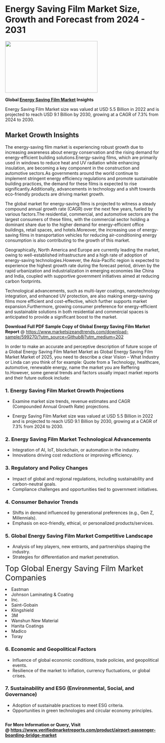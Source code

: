 <H1>Energy Saving Film Market Size, Growth and Forecast from 2024 - 2031</H1><img class="aligncenter size-medium wp-image-584254" src="https://thirdeyenews.in/wp-content/uploads/2024/09/Global-Market-Research-300x168.jpeg" alt="" width="300" height="168" /><p><strong>Global&nbsp;<a href="https://www.marketsizeandtrends.com/download-sample/599270/?utm_source=Github8j?utm_medium=202">Energy Saving Film Market</a> Insights</strong></p><p>Energy Saving Film Market size was valued at USD 5.5 Billion in 2022 and is projected to reach USD 9.1 Billion by 2030, growing at a CAGR of 7.3% from 2024 to 2030.</p><p><h2>Market Growth Insights</h2> <p>The energy-saving film market is experiencing robust growth due to increasing awareness about energy conservation and the rising demand for energy-efficient building solutions.Energy-saving films, which are primarily used in windows to reduce heat and UV radiation while enhancing insulation, are becoming a key component in the construction and automotive sectors.As governments around the world continue to implement stringent energy efficiency regulations and promote sustainable building practices, the demand for these films is expected to rise significantly.Additionally, advancements in technology and a shift towards eco-friendly products are driving market growth.</p> <p>The global market for energy-saving films is projected to witness a steady compound annual growth rate (CAGR) over the next few years, fueled by various factors.The residential, commercial, and automotive sectors are the largest consumers of these films, with the commercial sector holding a dominant share due to the higher demand for energy-efficient office buildings, retail spaces, and hotels.Moreover, the increasing use of energy-saving films in transportation vehicles for reducing air-conditioning energy consumption is also contributing to the growth of this market.</p> <p>Geographically, North America and Europe are currently leading the market, owing to well-established infrastructure and a high rate of adoption of energy-saving technologies.However, the Asia-Pacific region is expected to experience the highest growth rate during the forecast period, driven by the rapid urbanization and industrialization in emerging economies like China and India, coupled with supportive government initiatives aimed at reducing carbon footprints.</p> <p>Technological advancements, such as multi-layer coatings, nanotechnology integration, and enhanced UV protection, are also making energy-saving films more efficient and cost-effective, which further supports market expansion.Furthermore, growing consumer preference for energy-efficient and sustainable solutions in both residential and commercial spaces is anticipated to provide a significant boost to the market.</p> <p><span class=""><strong>Download Full PDF Sample Copy of Global Energy Saving Film Market Report</strong> @ <a href="https://www.marketsizeandtrends.com/download-sample/599270/?utm_source=Github8j?utm_medium=202" target="_blank">https://www.marketsizeandtrends.com/download-sample/599270/?utm_source=Github8j?utm_medium=202</a></span></p><p>In order to make an accurate and perceptive description of future scope of a Global&nbsp;Energy Saving Film Market Market as Global&nbsp;Energy Saving Film Market Market of 2025, you need to describe a clear Vision &ndash; What Industry or Linda can you think of for example: Quote from a Technology, healthcare, automotive, renewable energy, name the market you are Reffering to.However, some general trends and factors usually impact market reports and their future outlook include:</p><h3>1.&nbsp;<strong>Energy Saving Film Market Growth Projections</strong></h3><ul><li>Examine market size trends, revenue estimates and CAGR (Compounded Annual Growth Rate) projections.</li><li><p>Energy Saving Film Market size was valued at USD 5.5 Billion in 2022 and is projected to reach USD 9.1 Billion by 2030, growing at a CAGR of 7.3% from 2024 to 2030.</p></li></ul><h3>2.&nbsp;<strong>Energy Saving Film Market Technological Advancements</strong></h3><ul><li>Integration of AI, IoT, blockchain, or automation in the industry.</li><li>Innovations driving cost reductions or improving efficiency.</li></ul><h3>3.&nbsp;<strong>Regulatory and Policy Changes</strong></h3><ul><li>Impact of global and regional regulations, including sustainability and carbon-neutral goals.</li><li>Compliance challenges and opportunities tied to government initiatives.</li></ul><h3>4.&nbsp;<strong>Consumer Behavior Trends</strong></h3><ul><li>Shifts in demand influenced by generational preferences (e.g., Gen Z, Millennials).</li><li>Emphasis on eco-friendly, ethical, or personalized products/services.</li></ul><h3>5.&nbsp;<strong>Global Energy Saving Film Market Competitive Landscape</strong></h3><ul><li>Analysis of key players, new entrants, and partnerships shaping the industry.</li><li>Strategies for differentiation and market penetration.</li></ul><p data-pm-slice="1 1 []"><span style="color: inherit; font-family: inherit; font-size: 25px;">Top Global Energy Saving Film Market Companies</span></p><div class="" data-test-id=""><p><li>Eastman</li><li> Johnson Laminating & Coating</li><li> Inc.</li><li> Saint-Gobain</li><li> Klingshield</li><li> 3M</li><li> Wanshun New Material</li><li> Hanita Coatings</li><li> Madico</li><li> Toray</li></p></div><h3>6.&nbsp;<strong>Economic and Geopolitical Factors</strong></h3><ul><li>Influence of global economic conditions, trade policies, and geopolitical events.</li><li>Resilience of the market to inflation, currency fluctuations, or global crises.</li></ul><h3>7.&nbsp;<strong>Sustainability and ESG (Environmental, Social, and Governance)</strong></h3><ul><li>Adoption of sustainable practices to meet ESG criteria.</li><li>Opportunities in green technologies and circular economy principles.</li></ul><h2><strong style="font-size: 14px;">For More Information or Query, Visit @&nbsp;</strong><a style="background-color: #ffffff; font-size: 14px;" href="https://www.marketsizeandtrends.com/report/energy-saving-film-market/" target="_blank">https://www.verifiedmarketreports.com/product/airport-passenger-boarding-bridge-market</a></h2>